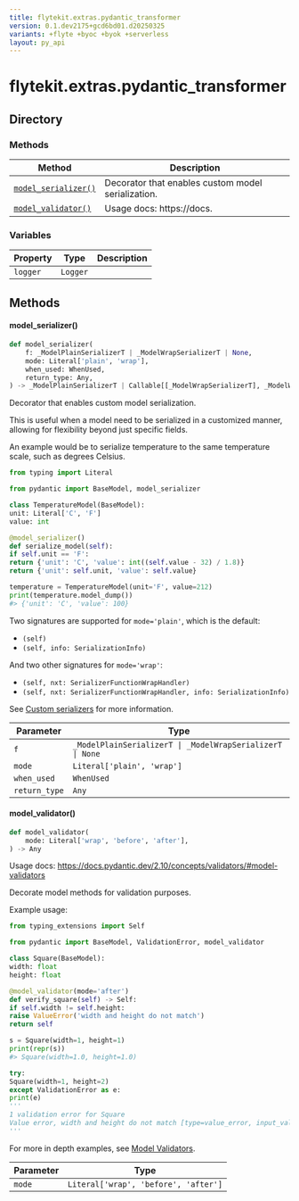 ```yaml
---
title: flytekit.extras.pydantic_transformer
version: 0.1.dev2175+gcd6bd01.d20250325
variants: +flyte +byoc +byok +serverless
layout: py_api
---
```


# flytekit.extras.pydantic_transformer

## Directory

### Methods

| Method | Description |
|-|-|
| [`model_serializer()`](#model_serializer) | Decorator that enables custom model serialization. |
| [`model_validator()`](#model_validator) | Usage docs: https://docs. |


### Variables

| Property | Type | Description |
|-|-|-|
| `logger` | `Logger` |  |

## Methods

#### model_serializer()

```python
def model_serializer(
    f: _ModelPlainSerializerT | _ModelWrapSerializerT | None,
    mode: Literal['plain', 'wrap'],
    when_used: WhenUsed,
    return_type: Any,
) -> _ModelPlainSerializerT | Callable[[_ModelWrapSerializerT], _ModelWrapSerializerT] | Callable[[_ModelPlainSerializerT], _ModelPlainSerializerT]
```
Decorator that enables custom model serialization.

This is useful when a model need to be serialized in a customized manner, allowing for flexibility beyond just specific fields.

An example would be to serialize temperature to the same temperature scale, such as degrees Celsius.

```python
from typing import Literal

from pydantic import BaseModel, model_serializer

class TemperatureModel(BaseModel):
unit: Literal['C', 'F']
value: int

@model_serializer()
def serialize_model(self):
if self.unit == 'F':
return {'unit': 'C', 'value': int((self.value - 32) / 1.8)}
return {'unit': self.unit, 'value': self.value}

temperature = TemperatureModel(unit='F', value=212)
print(temperature.model_dump())
#> {'unit': 'C', 'value': 100}
```

Two signatures are supported for `mode='plain'`, which is the default:

- `(self)`
- `(self, info: SerializationInfo)`

And two other signatures for `mode='wrap'`:

- `(self, nxt: SerializerFunctionWrapHandler)`
- `(self, nxt: SerializerFunctionWrapHandler, info: SerializationInfo)`

See [Custom serializers](../concepts/serialization.md#custom-serializers) for more information.



| Parameter | Type |
|-|-|
| `f` | `_ModelPlainSerializerT \| _ModelWrapSerializerT \| None` |
| `mode` | `Literal['plain', 'wrap']` |
| `when_used` | `WhenUsed` |
| `return_type` | `Any` |

#### model_validator()

```python
def model_validator(
    mode: Literal['wrap', 'before', 'after'],
) -> Any
```
Usage docs: https://docs.pydantic.dev/2.10/concepts/validators/#model-validators

Decorate model methods for validation purposes.

Example usage:
```python
from typing_extensions import Self

from pydantic import BaseModel, ValidationError, model_validator

class Square(BaseModel):
width: float
height: float

@model_validator(mode='after')
def verify_square(self) -> Self:
if self.width != self.height:
raise ValueError('width and height do not match')
return self

s = Square(width=1, height=1)
print(repr(s))
#> Square(width=1.0, height=1.0)

try:
Square(width=1, height=2)
except ValidationError as e:
print(e)
'''
1 validation error for Square
Value error, width and height do not match [type=value_error, input_value={'width': 1, 'height': 2}, input_type=dict]
'''
```

For more in depth examples, see [Model Validators](../concepts/validators.md#model-validators).



| Parameter | Type |
|-|-|
| `mode` | `Literal['wrap', 'before', 'after']` |


